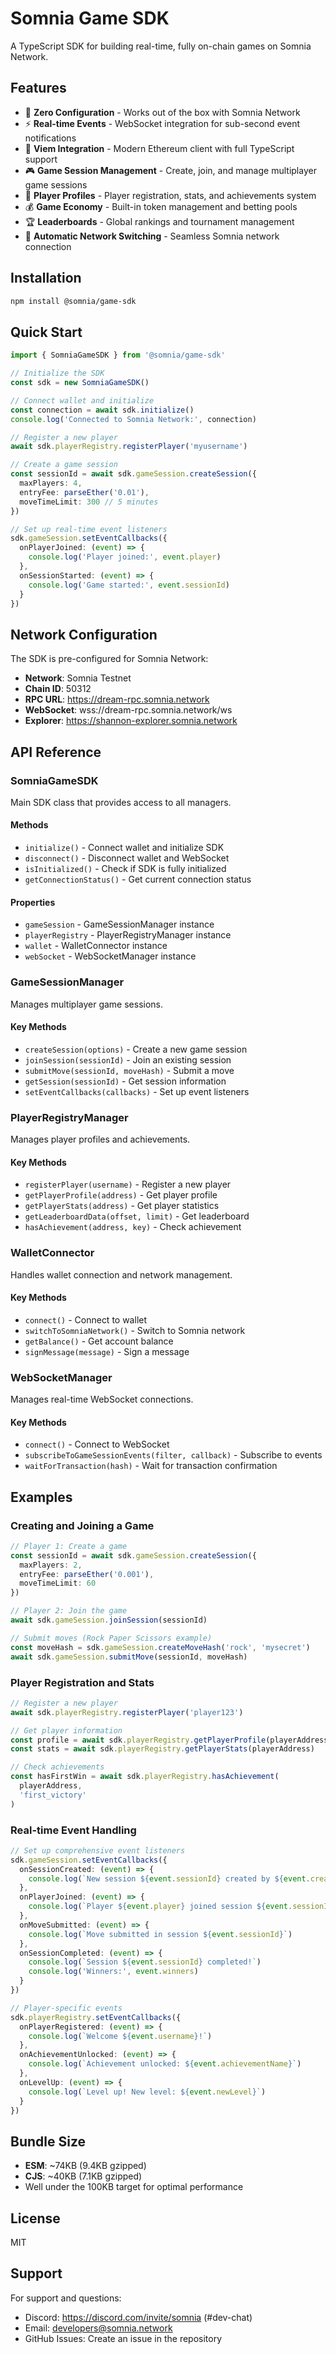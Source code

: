 # Somnia Game SDK

A TypeScript SDK for building real-time, fully on-chain games on Somnia Network.

## Features

- 🚀 **Zero Configuration** - Works out of the box with Somnia Network
- ⚡ **Real-time Events** - WebSocket integration for sub-second event notifications
- 🔗 **Viem Integration** - Modern Ethereum client with full TypeScript support
- 🎮 **Game Session Management** - Create, join, and manage multiplayer game sessions
- 👤 **Player Profiles** - Player registration, stats, and achievements system
- 💰 **Game Economy** - Built-in token management and betting pools
- 🏆 **Leaderboards** - Global rankings and tournament management
- 🔄 **Automatic Network Switching** - Seamless Somnia network connection

## Installation

```bash
npm install @somnia/game-sdk
```

## Quick Start

```typescript
import { SomniaGameSDK } from '@somnia/game-sdk'

// Initialize the SDK
const sdk = new SomniaGameSDK()

// Connect wallet and initialize
const connection = await sdk.initialize()
console.log('Connected to Somnia Network:', connection)

// Register a new player
await sdk.playerRegistry.registerPlayer('myusername')

// Create a game session
const sessionId = await sdk.gameSession.createSession({
  maxPlayers: 4,
  entryFee: parseEther('0.01'),
  moveTimeLimit: 300 // 5 minutes
})

// Set up real-time event listeners
sdk.gameSession.setEventCallbacks({
  onPlayerJoined: (event) => {
    console.log('Player joined:', event.player)
  },
  onSessionStarted: (event) => {
    console.log('Game started:', event.sessionId)
  }
})
```

## Network Configuration

The SDK is pre-configured for Somnia Network:

- **Network**: Somnia Testnet
- **Chain ID**: 50312
- **RPC URL**: https://dream-rpc.somnia.network
- **WebSocket**: wss://dream-rpc.somnia.network/ws
- **Explorer**: https://shannon-explorer.somnia.network

## API Reference

### SomniaGameSDK

Main SDK class that provides access to all managers.

#### Methods

- `initialize()` - Connect wallet and initialize SDK
- `disconnect()` - Disconnect wallet and WebSocket
- `isInitialized()` - Check if SDK is fully initialized
- `getConnectionStatus()` - Get current connection status

#### Properties

- `gameSession` - GameSessionManager instance
- `playerRegistry` - PlayerRegistryManager instance
- `wallet` - WalletConnector instance
- `webSocket` - WebSocketManager instance

### GameSessionManager

Manages multiplayer game sessions.

#### Key Methods

- `createSession(options)` - Create a new game session
- `joinSession(sessionId)` - Join an existing session
- `submitMove(sessionId, moveHash)` - Submit a move
- `getSession(sessionId)` - Get session information
- `setEventCallbacks(callbacks)` - Set up event listeners

### PlayerRegistryManager

Manages player profiles and achievements.

#### Key Methods

- `registerPlayer(username)` - Register a new player
- `getPlayerProfile(address)` - Get player profile
- `getPlayerStats(address)` - Get player statistics
- `getLeaderboardData(offset, limit)` - Get leaderboard
- `hasAchievement(address, key)` - Check achievement

### WalletConnector

Handles wallet connection and network management.

#### Key Methods

- `connect()` - Connect to wallet
- `switchToSomniaNetwork()` - Switch to Somnia network
- `getBalance()` - Get account balance
- `signMessage(message)` - Sign a message

### WebSocketManager

Manages real-time WebSocket connections.

#### Key Methods

- `connect()` - Connect to WebSocket
- `subscribeToGameSessionEvents(filter, callback)` - Subscribe to events
- `waitForTransaction(hash)` - Wait for transaction confirmation

## Examples

### Creating and Joining a Game

```typescript
// Player 1: Create a game
const sessionId = await sdk.gameSession.createSession({
  maxPlayers: 2,
  entryFee: parseEther('0.001'),
  moveTimeLimit: 60
})

// Player 2: Join the game
await sdk.gameSession.joinSession(sessionId)

// Submit moves (Rock Paper Scissors example)
const moveHash = sdk.gameSession.createMoveHash('rock', 'mysecret')
await sdk.gameSession.submitMove(sessionId, moveHash)
```

### Player Registration and Stats

```typescript
// Register a new player
await sdk.playerRegistry.registerPlayer('player123')

// Get player information
const profile = await sdk.playerRegistry.getPlayerProfile(playerAddress)
const stats = await sdk.playerRegistry.getPlayerStats(playerAddress)

// Check achievements
const hasFirstWin = await sdk.playerRegistry.hasAchievement(
  playerAddress, 
  'first_victory'
)
```

### Real-time Event Handling

```typescript
// Set up comprehensive event listeners
sdk.gameSession.setEventCallbacks({
  onSessionCreated: (event) => {
    console.log(`New session ${event.sessionId} created by ${event.creator}`)
  },
  onPlayerJoined: (event) => {
    console.log(`Player ${event.player} joined session ${event.sessionId}`)
  },
  onMoveSubmitted: (event) => {
    console.log(`Move submitted in session ${event.sessionId}`)
  },
  onSessionCompleted: (event) => {
    console.log(`Session ${event.sessionId} completed!`)
    console.log('Winners:', event.winners)
  }
})

// Player-specific events
sdk.playerRegistry.setEventCallbacks({
  onPlayerRegistered: (event) => {
    console.log(`Welcome ${event.username}!`)
  },
  onAchievementUnlocked: (event) => {
    console.log(`Achievement unlocked: ${event.achievementName}`)
  },
  onLevelUp: (event) => {
    console.log(`Level up! New level: ${event.newLevel}`)
  }
})
```

## Bundle Size

- **ESM**: ~74KB (9.4KB gzipped)
- **CJS**: ~40KB (7.1KB gzipped)
- Well under the 100KB target for optimal performance

## License

MIT

## Support

For support and questions:
- Discord: https://discord.com/invite/somnia (#dev-chat)
- Email: developers@somnia.network
- GitHub Issues: Create an issue in the repository